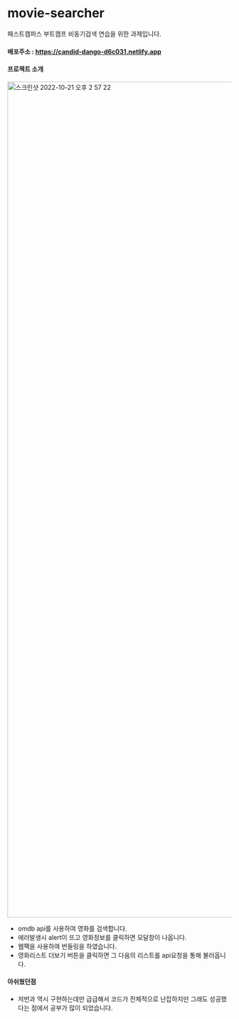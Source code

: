 # movie-searcher

패스트캠퍼스 부트캠프 비동기검색 연습을 위한 과제입니다. 

#### 배포주소 : https://candid-dango-d6c031.netlify.app

#### 프로젝트 소개
<img width="1874" alt="스크린샷 2022-10-21 오후 2 57 22" src="https://user-images.githubusercontent.com/99630188/197123152-dbb995f5-f25d-4209-b220-9989e6471516.png">

- omdb api를 사용하여 영화를 검색합니다.
- 에러발생시 alert이 뜨고 영화정보를 클릭하면 모달창이 나옵니다. 
- 웹팩을 사용하여 번들링을 하였습니다.
- 영화리스트 더보기 버튼을 클릭하면 그 다음의 리스트를 api요청을 통해 불러옵니다.


#### 아쉬웠던점
   - 저번과 역시 구현하는데만 급급해서 코드가 전체적으로 난잡하지만 그래도 성공했다는 점에서 공부가 많이 되었습니다.
  
